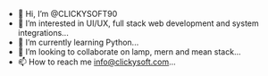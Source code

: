 - 👋 Hi, I’m @CLICKYSOFT90
- 👀 I’m interested in UI/UX, full stack web development and system integrations...
- 🌱 I’m currently learning Python...
- 💞️ I’m looking to collaborate on lamp, mern and mean stack...
- 📫 How to reach me info@clickysoft.com...

<!---
CLICKYSOFT90/CLICKYSOFT90 is a ✨ special ✨ repository because its `README.md` (this file) appears on your GitHub profile.
You can click the Preview link to take a look at your changes.
--->
